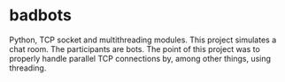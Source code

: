 # badbots
Python, TCP socket and multithreading modules.
This project simulates a chat room. The participants are bots.
The point of this project was to properly handle parallel TCP connections
by, among other things, using threading.
